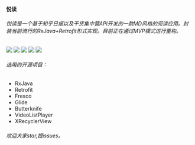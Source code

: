 #### 悦读

###### 悦读是一个基于知乎日报以及干货集中营API开发的一款MD风格的阅读应用。封装当前流行的RxJava+Retrofit形式实现。目前正在通过MVP模式进行重构。

![](https://github.com/liuhaoer/ZhiHuDaily/blob/master/img01.png)
![](https://github.com/liuhaoer/ZhiHuDaily/blob/master/img02.png)
![](https://github.com/liuhaoer/ZhiHuDaily/blob/master/img03.png)
![](https://github.com/liuhaoer/ZhiHuDaily/blob/master/img04.png)
![](https://github.com/liuhaoer/ZhiHuDaily/blob/master/img05.png)
###### 选用的开源项目：
- RxJava
- Retrofit
- Fresco
- Glide
- Butterknife
- VideoListPlayer
- XRecyclerView

###### 欢迎大家star,提issues。
